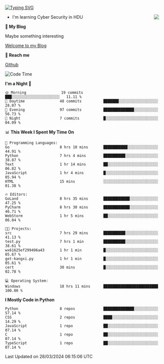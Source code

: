 [![Typing SVG](https://readme-typing-svg.herokuapp.com?font=Fira+Code&pause=1000&random=false&width=450&height=60&lines=Hello+%F0%9F%91%8B%F0%9F%8F%BB;I'm+JBNRZ)](https://git.io/typing-svg)

<a href="#">
  <img align="right" src="https://github-readme-stats.vercel.app/api?username=JBNRZ&show_icons=true&bg_color=15,f2f7fd,E0EAFC" />
</a>

- I'm learning Cyber Security in HDU

 **🌱 My Blog**

Maybe something interesting

[Welcome to my Blog](https://jbnrz.com.cn/)

 **💬 Reach me** 

[Github](https://github.com/JBNRZ)


<!--START_SECTION:waka-->
![Code Time](http://img.shields.io/badge/Code%20Time-406%20hrs%2054%20mins-blue)

**I'm a Night 🦉** 

```text
🌞 Morning                19 commits          ███░░░░░░░░░░░░░░░░░░░░░░   11.11 % 
🌆 Daytime                48 commits          ███████░░░░░░░░░░░░░░░░░░   28.07 % 
🌃 Evening                97 commits          ██████████████░░░░░░░░░░░   56.73 % 
🌙 Night                  7 commits           █░░░░░░░░░░░░░░░░░░░░░░░░   04.09 % 
```


📊 **This Week I Spent My Time On** 

```text
💬 Programming Languages: 
Go                       8 hrs 10 mins       ███████████░░░░░░░░░░░░░░   44.91 % 
Python                   7 hrs 4 mins        ██████████░░░░░░░░░░░░░░░   38.87 % 
Text                     1 hr 14 mins        ██░░░░░░░░░░░░░░░░░░░░░░░   06.82 % 
JavaScript               1 hr 4 mins         █░░░░░░░░░░░░░░░░░░░░░░░░   05.94 % 
HTML                     15 mins             ░░░░░░░░░░░░░░░░░░░░░░░░░   01.38 % 

🔥 Editors: 
GoLand                   8 hrs 35 mins       ████████████░░░░░░░░░░░░░   47.25 % 
PyCharm                  8 hrs 30 mins       ████████████░░░░░░░░░░░░░   46.71 % 
WebStorm                 1 hr 5 mins         ██░░░░░░░░░░░░░░░░░░░░░░░   06.04 % 

🐱‍💻 Projects: 
src                      7 hrs 29 mins       ██████████░░░░░░░░░░░░░░░   41.13 % 
test.py                  7 hrs 1 min         ██████████░░░░░░░░░░░░░░░   38.61 % 
wx61625ef299496a43       1 hr 1 min          █░░░░░░░░░░░░░░░░░░░░░░░░   05.67 % 
get-kangxi.py            1 hr 1 min          █░░░░░░░░░░░░░░░░░░░░░░░░   05.61 % 
cert                     30 mins             █░░░░░░░░░░░░░░░░░░░░░░░░   02.78 % 

💻 Operating System: 
Windows                  18 hrs 11 mins      █████████████████████████   100.00 % 
```

**I Mostly Code in Python** 

```text
Python                   8 repos             ██████████████░░░░░░░░░░░   57.14 % 
CSS                      2 repos             ████░░░░░░░░░░░░░░░░░░░░░   14.29 % 
JavaScript               1 repo              ██░░░░░░░░░░░░░░░░░░░░░░░   07.14 % 
C                        1 repo              ██░░░░░░░░░░░░░░░░░░░░░░░   07.14 % 
TypeScript               1 repo              ██░░░░░░░░░░░░░░░░░░░░░░░   07.14 % 
```




 Last Updated on 28/03/2024 06:15:06 UTC
<!--END_SECTION:waka-->

